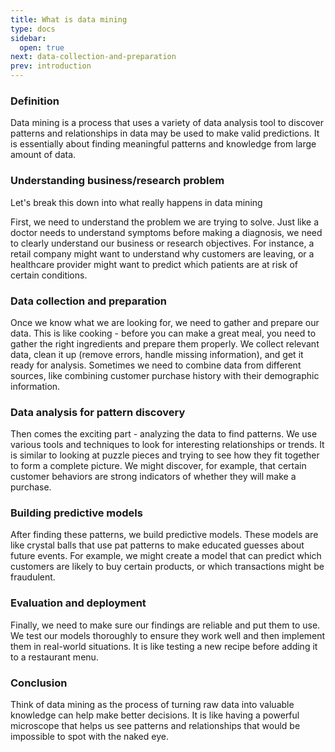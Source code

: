 ```yaml
---
title: What is data mining
type: docs
sidebar:
  open: true
next: data-collection-and-preparation
prev: introduction
---
```


### Definition
Data mining is a process that uses a variety of data analysis tool to discover patterns and relationships
in data may be used to make valid predictions. It is essentially about finding meaningful patterns
and knowledge from large amount of data.

### Understanding business/research problem
Let's break this down into what really happens in data mining

First, we need to understand the problem we are trying to solve. Just like a doctor needs
to understand symptoms before making a diagnosis, we need to clearly understand our business or research objectives.
For instance, a retail company might want to understand why customers are leaving, or a healthcare provider 
might want to predict which patients are at risk of certain conditions.

### Data collection and preparation
Once we know what we are looking for, we need to gather and prepare our data. This is like cooking - before you
can make a great meal, you need to gather the right ingredients and prepare them properly. We collect relevant data,
clean it up (remove errors, handle missing information), and get it ready for analysis. Sometimes we need to combine
data from different sources, like combining customer purchase history with their demographic information.


### Data analysis for pattern discovery
Then comes the exciting part - analyzing the data to find patterns. We use various tools and techniques to look
for interesting relationships or trends. It is similar to looking at puzzle pieces and trying to see how they fit
together to form a complete picture. We might discover, for example, that certain customer behaviors are strong indicators
of whether they will make a purchase.

### Building predictive models
After finding these patterns, we build predictive models. These models are like crystal balls that use pat patterns
to make educated guesses about future events. For example, we might create a model that can predict which customers
are likely to buy certain products, or which transactions might be fraudulent.

### Evaluation and deployment
Finally, we need to make sure our findings are reliable and put them to use. We test our models thoroughly to ensure
they work well and then implement them in real-world situations. It is like testing a new recipe before 
adding it to a restaurant menu.

### Conclusion
Think of data mining as the process of turning raw data into valuable knowledge can help make better decisions.
It is like having a powerful microscope that helps us see patterns and relationships that would be impossible to spot with
the naked eye.